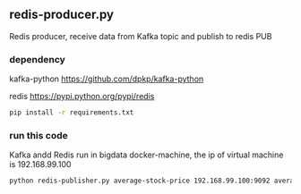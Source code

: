 ## redis-producer.py
Redis producer, receive data from Kafka topic and publish to redis PUB

### dependency
kafka-python    https://github.com/dpkp/kafka-python

redis           https://pypi.python.org/pypi/redis

```sh
pip install -r requirements.txt
```

### run this code
Kafka andd Redis run in bigdata docker-machine, the ip of virtual machine is 192.168.99.100
```sh
python redis-publisher.py average-stock-price 192.168.99.100:9092 average-stock-price 192.168.99.100 6379
```

